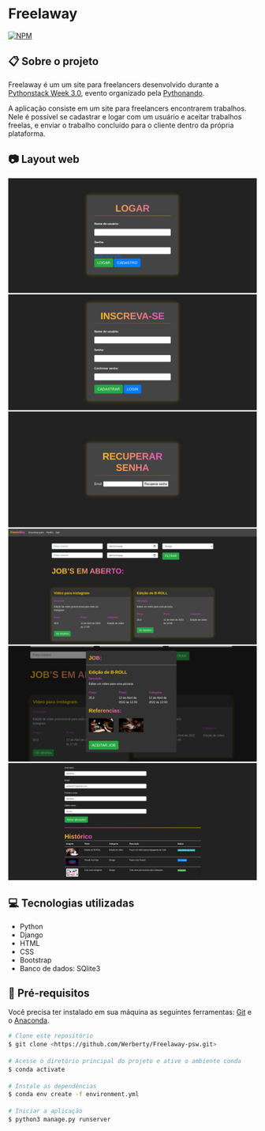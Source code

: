 # Freelaway

[![NPM](https://img.shields.io/npm/l/react)](https://github.com/Werberty/Freelaway-psw/blob/main/LICENSE) 

## :clipboard: Sobre o projeto

Freelaway é um um site para freelancers desenvolvido durante a [Pythonstack Week 3.0](https://pythonando.com.br/inscricao/psw3), evento organizado pela [Pythonando](https://www.linkedin.com/company/pythonando/).

A aplicação consiste em um site para freelancers encontrarem trabalhos. Nele é possível se cadastrar e logar com um usuário e aceitar trabalhos freelas, e enviar o trabalho concluído para o cliente dentro da própria plataforma.

## :camera: Layout web
![Web 1](https://github.com/Werberty/Freelaway-psw/blob/main/assets/web1.png)
![Web 2](https://github.com/Werberty/Freelaway-psw/blob/main/assets/web2.png)
![Web 6](https://github.com/Werberty/Freelaway-psw/blob/main/assets/web6.png)
![Web 4](https://github.com/Werberty/Freelaway-psw/blob/main/assets/web4.png)
![Web 5](https://github.com/Werberty/Freelaway-psw/blob/main/assets/web5.png)
![Web 3](https://github.com/Werberty/Freelaway-psw/blob/main/assets/web3.png)

## :computer: Tecnologias utilizadas
- Python
- Django
- HTML
- CSS
- Bootstrap
- Banco de dados: SQlite3

## :wrench: Pré-requisitos
Você precisa ter instalado em sua máquina as seguintes ferramentas: [Git](https://git-scm.com/) e o [Anaconda](https://www.anaconda.com/).
```bash
# Clone este repositório
$ git clone <https://github.com/Werberty/Freelaway-psw.git>

# Acesse o diretório principal do projeto e ative o ambiente conda
$ conda activate

# Instale as dependências
$ conda env create -f environment.yml

# Iniciar a aplicação
$ python3 manage.py runserver
```
